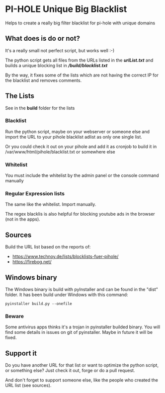 # PI-HOLE Unique Big Blacklist
Helps to create a really big filter blacklist for pi-hole with unique domains


## What does is do or not?
It's a really small not perfect script, but works well :-)

The python script gets all files from the URLs listed in the ***urlList.txt***
and builds a unique blocking list in ***/build/blacklist.txt***

By the way, it fixes some of the lists which are not having the correct IP for the blacklist and removes comments.

## The Lists

See in the **build** folder for the lists


### Blacklist
Run the python script, maybe on your webserver or someone else
and import the URL to your pihole blacklist adlist as only one single list.

Or you could check it out on your pihole and add it as cronjob to build it in /var/www/html/pihole/blacklist.txt or somewhere else

### Whitelist
You must include the whitelist by the admin panel or the console command manually

### Regular Expression lists
The same like the whitelist. Import manually.

The regex blacklis is also helpful for blocking youtube ads in the browser (not in the apps).


## Sources
Build the URL list based on the reports of:
* https://www.technoy.de/lists/blocklists-fuer-pihole/
* https://firebog.net/


## Windows binary

The Windows binary is build with pyInstaller and can be found in the "dist" folder.
It has been build under Windows with this command:
    
    pyinstaller build.py --onefile

### Beware ###

Some antivirus apps thinks it's a trojan in pyinstaller builded binary.
You will find some details in issues on git of pyinstaller. Maybe in future it will be fixed.


## Support it
Do you have another URL for that list or want to optimize the python script, or something else?
Just check it out, forge or do a pull request.

And don't forget to support someone else, like the people who created the URL list (see sources).